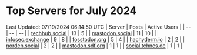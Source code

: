 # Top Servers for July 2024
Last Updated: 07/19/2024 06:14:50 UTC
| Server | Posts | Active Users |
| -- | -- | -- |
| [techhub.social](https://techhub.social/tags/PowerShell) | 13 | 5 |
| [mastodon.social](https://mastodon.social/tags/PowerShell) | 11 | 10 |
| [infosec.exchange](https://infosec.exchange/tags/PowerShell) | 9 | 8 |
| [fosstodon.org](https://fosstodon.org/tags/PowerShell) | 5 | 4 |
| [hachyderm.io](https://hachyderm.io/tags/PowerShell) | 2 | 2 |
| [norden.social](https://norden.social/tags/PowerShell) | 2 | 2 |
| [mastodon.sdf.org](https://mastodon.sdf.org/tags/PowerShell) | 1 | 1 |
| [social.tchncs.de](https://social.tchncs.de/tags/PowerShell) | 1 | 1 |
